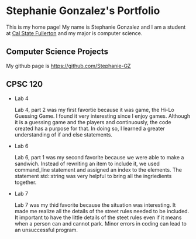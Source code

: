 # Stephanie Gonzalez's Portfolio 

This is my home page! My name is Stephanie Gonzalez and I am a student at [Cal State Fullerton](http://www.fullerton.edu/) and my major is computer science. 

## Computer Science Projects 

My github page is https://github.com/Stephanie-GZ

## CPSC 120 

* Lab 4

  Lab 4, part 2 was my first favortie because it was game, the Hi-Lo Guessing Game. I found it very interesting since I enjoy games. Although it is a guessing game and the players and continuously, the code created has a purpose for that. In doing so, I learned a greater understanding of if and else statements.


* Lab 6

  Lab 6, part 1 was my second favorite because we were able to make a sandwich. Instead of rewriting an item to include it, we used command_line statement and assigned an index to the elements. The statement std::string was very helpful to bring all the ingriedients together.


* Lab 7

  Lab 7 was my thid favorite because the situation was interesting. It made me realize all the details of the street rules needed to be included. It important to have the little details of the steet rules even if it means when a person can and cannot park. Minor errors in coding can lead to an unsuccessful program.

  
